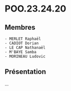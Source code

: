 # POO.23.24.20

## Membres
    - MERLET Raphaël
    - CADIOT Dorian
    - LE CAP Nathanaël
    - M'BAYE Samba
    - MORINEAU Ludovic

## Présentation
...
